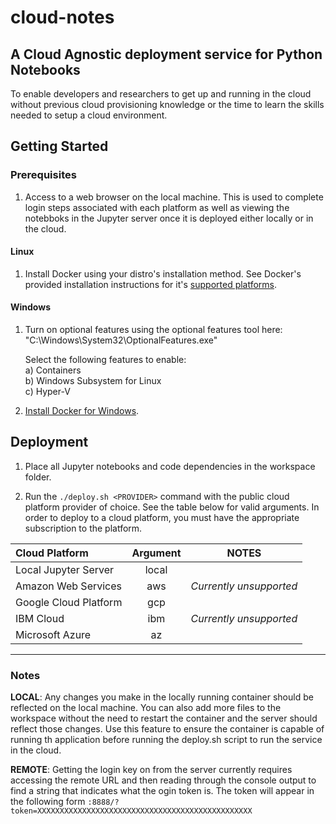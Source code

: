 # cloud-notes
## A Cloud Agnostic deployment service for Python Notebooks

To enable developers and researchers to get up and running in the cloud without previous cloud provisioning knowledge or the time to learn the skills needed to setup a cloud environment.

## Getting Started
### Prerequisites
1. Access to a web browser on the local machine. This is used to complete login steps associated with each platform as well as viewing the notebboks in the Jupyter server once it is deployed either locally or in the cloud.

#### Linux
1. Install Docker using your distro's installation method. See Docker's provided installation instructions for it's [supported platforms](https://docs.docker.com/install/#supported-platforms).

#### Windows
1. Turn on optional features using the optional features tool here:  
   "C:\Windows\System32\OptionalFeatures.exe"

   Select the following features to enable:  
   a) Containers  
   b) Windows Subsystem for Linux  
   c) Hyper-V  

2. [Install Docker for Windows](https://docs.docker.com/docker-for-windows/install/).

## Deployment
1. Place all Jupyter notebooks and code dependencies in the workspace folder.  

2. Run the `./deploy.sh <PROVIDER>`  command with the public cloud platform provider of choice. See the table below for valid arguments. In order to deploy to a cloud platform, you must have the appropriate subscription to the platform.

|     Cloud Platform    | Argument |          NOTES          |
|:----------------------|:--------:|-------------------------|
| Local Jupyter Server  | local    |                         |
| Amazon Web Services   | aws      | *Currently unsupported* |
| Google Cloud Platform | gcp      |                         |
| IBM Cloud             | ibm      | *Currently unsupported* |
| Microsoft Azure       | az       |                         |

---

### Notes

**__LOCAL__**: Any changes you make in the locally running container should be reflected on the local machine. You can also add more files to the workspace without the need to restart the container and the server should reflect those changes. Use this feature to ensure the container is capable of running th application before running the deploy.sh script to run the service in the cloud.

**__REMOTE__**: Getting the login key on from the server currently requires accessing the remote URL and then reading through the console output to find a string that indicates what the ogin token is. The token will appear in the following form `:8888/?token=XXXXXXXXXXXXXXXXXXXXXXXXXXXXXXXXXXXXXXXXXXXXXXXX`
